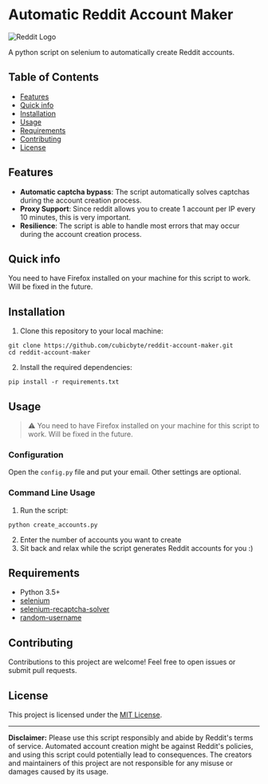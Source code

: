 # Automatic Reddit Account Maker

![Reddit Logo](https://www.redditstatic.com/about/assets/reddit-logo.png)

A python script on selenium to automatically create Reddit accounts.

## Table of Contents

- [Features](#features)
- [Quick info](#quick-info)
- [Installation](#installation)
- [Usage](#usage)
- [Requirements](#requirements)
- [Contributing](#contributing)
- [License](#license)

## Features
- **Automatic captcha bypass**: The script automatically solves captchas during the account creation process.
- **Proxy Support**: Since reddit allows you to create 1 account per IP every 10 minutes, this is very important.
- **Resilience**: The script is able to handle most errors that may occur during the account creation process.

## Quick info

You need to have Firefox installed on your machine for this script to work. Will be fixed in the future.

## Installation

1. Clone this repository to your local machine:

```shell
git clone https://github.com/cubicbyte/reddit-account-maker.git
cd reddit-account-maker
```

2. Install the required dependencies:

```shell
pip install -r requirements.txt
```

## Usage

> :warning: You need to have Firefox installed on your machine for this script to work.
> Will be fixed in the future.

### Configuration

Open the `config.py` file and put your email. Other settings are optional.

### Command Line Usage

1. Run the script:

```shell
python create_accounts.py
```

2. Enter the number of accounts you want to create
3. Sit back and relax while the script generates Reddit accounts for you :)

## Requirements

- Python 3.5+
- [selenium](https://pypi.org/project/selenium/)
- [selenium-recaptcha-solver](https://pypi.org/project/selenium-recaptcha-solver/)
- [random-username](https://pypi.org/project/random-username/)

## Contributing

Contributions to this project are welcome! Feel free to open issues or submit pull requests.

## License

This project is licensed under the [MIT License](LICENSE).

---

**Disclaimer:** Please use this script responsibly and abide by Reddit's terms of service. Automated account creation might be against Reddit's policies, and using this script could potentially lead to consequences. The creators and maintainers of this project are not responsible for any misuse or damages caused by its usage.
